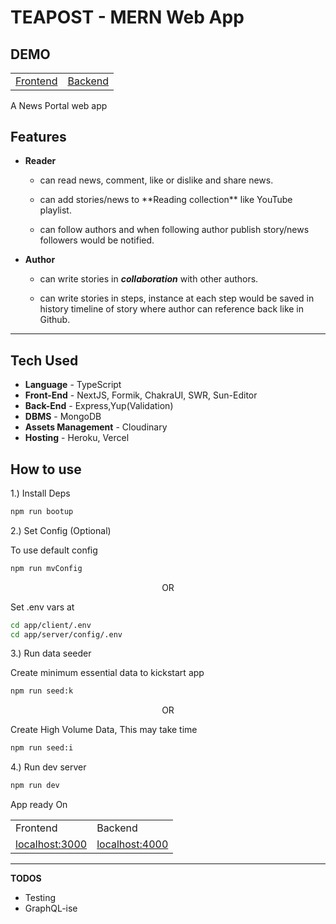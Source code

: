 # TEAPOST - MERN Web App

## DEMO

<table  width="100%"  >
<tr>
<td><a href="https://teapost.vercel.app" target="_blank" >Frontend</a>
</td><td><a href="https://teapost.herokuapp.com" target="_blank" >Backend</a>
</td>
</tr>
<tr>
</tr>
</table>

A News Portal web app

## Features

- **Reader**

  - can read news, comment, like or dislike and share news.

  - can add stories/news to \*\*Reading collection\*\* like YouTube playlist.

  - can follow authors and when following author publish story/news followers would be notified.

- **Author**

  - can write stories in **_collaboration_** with other authors.

  - can write stories in steps, instance at each step would be saved in history timeline of story where author can reference back like in Github.

---

## Tech Used

- **Language** - TypeScript
- **Front-End** - NextJS, Formik, ChakraUI, SWR, Sun-Editor
- **Back-End** - Express,Yup(Validation)
- **DBMS** - MongoDB
- **Assets Management** - Cloudinary
- **Hosting** - Heroku, Vercel

## How to use

1.) Install Deps

```sh
npm run bootup
```

2.) Set Config (Optional)

To use default config

```sh
npm run mvConfig
```

<center>OR</center>

Set .env vars at

```sh
cd app/client/.env
cd app/server/config/.env
```

<!-- > _This step is optional, if you want to use localhost of MongoDB & No Email service provider And No Cloudinary .envs_ -->

3.) Run data seeder

Create minimum essential data to kickstart app

```sh
npm run seed:k
```

<center>OR</center>

Create High Volume Data, This may take time

```sh
npm run seed:i
```

4.) Run dev server

```sh
npm run dev
```

App ready On

<table  width="100%"  >
<tr>
<td>Frontend
</td><td>Backend
</td>
</tr>
<tr>
<td><a href="http://localhost:3000" target="_blank" >localhost:3000</a>
</td><td><a href="http://localhost:4000" target="_blank" >localhost:4000</a>
</td>
</tr>
</table>

---

**TODOS**

- Testing
- GraphQL-ise

